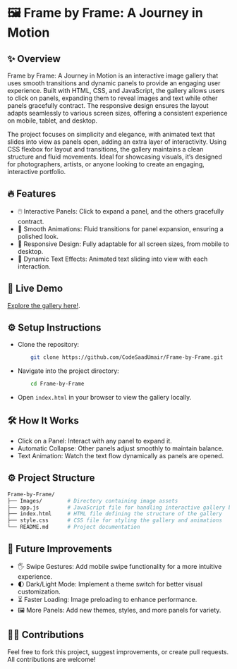 
# 🖼️ Frame by Frame: A Journey in Motion

## ✨ Overview

Frame by Frame: A Journey in Motion is an interactive image gallery that uses smooth transitions and dynamic panels to provide an engaging user experience. Built with HTML, CSS, and JavaScript, the gallery allows users to click on panels, expanding them to reveal images and text while other panels gracefully contract. The responsive design ensures the layout adapts seamlessly to various screen sizes, offering a consistent experience on mobile, tablet, and desktop.

The project focuses on simplicity and elegance, with animated text that slides into view as panels open, adding an extra layer of interactivity. Using CSS flexbox for layout and transitions, the gallery maintains a clean structure and fluid movements. Ideal for showcasing visuals, it’s designed for photographers, artists, or anyone looking to create an engaging, interactive portfolio.


## 🔥 Features

- 🖱️ Interactive Panels: Click to expand a panel, and the others gracefully contract.
- 🎨 Smooth Animations: Fluid transitions for panel expansion, ensuring a polished look.
- 📱 Responsive Design: Fully adaptable for all screen sizes, from mobile to desktop.
- 📝 Dynamic Text Effects: Animated text sliding into view with each interaction.

## 🚀 Live Demo


[Explore the gallery here!](https://SaadUmair.github.io/Frame-by-Frame/
).
## ⚙️ Setup Instructions

- Clone the repository:
    ```bash
        git clone https://github.com/CodeSaadUmair/Frame-by-Frame.git
    ```
- Navigate into the project directory:
    ```bash
        cd Frame-by-Frame
    ```

- Open `index.html` in your browser to view the gallery locally.
## 🛠️ How It Works

- Click on a Panel: Interact with any panel to expand it.
- Automatic Collapse: Other panels adjust smoothly to maintain balance.
- Text Animation: Watch the text flow dynamically as panels are opened.
## ⚙️ Project Structure

```bash
Frame-by-Frame/
├── Images/        # Directory containing image assets
├── app.js         # JavaScript file for handling interactive gallery behavior
├── index.html     # HTML file defining the structure of the gallery
├── style.css      # CSS file for styling the gallery and animations
└── README.md      # Project documentation
```
## 📅 Future Improvements

- 🖐️ Swipe Gestures: Add mobile swipe functionality for a more intuitive experience.
- 🌓 Dark/Light Mode: Implement a theme switch for better visual customization.
- ⏳ Faster Loading: Image preloading to enhance performance.
- 🖼️ More Panels: Add new themes, styles, and more panels for variety.
## 🧑‍💻 Contributions

Feel free to fork this project, suggest improvements, or create pull requests. All contributions are welcome!